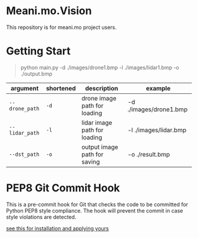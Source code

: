 # Meani.mo.Vision
This repository is for meani.mo project users.

# Getting Start 

> python main.py -d ./images/drone1.bmp -l ./images/lidar1.bmp -o ./output.bmp
> 
|argument|shortened|description|example|
|-|-|-|-|
|`--drone_path` |`-d`|drone image path for loading|-d ./images/drone1.bmp |
|`--lidar_path`|`-l`|lidar image path for loading|-l ./images/lidar.bmp|
|`--dst_path`|`-o`|output image path for saving|-o ./result.bmp|


# PEP8 Git Commit Hook
This is a pre-commit hook for Git that checks the code to be committed for Python PEP8 style compliance. The hook will prevent the commit in case style violations are detected.

[see this for installation and applying yours](https://github.com/cbrueffer/pep8-git-hook)
